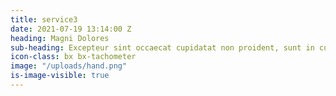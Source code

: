 ```yaml
---
title: service3
date: 2021-07-19 13:14:00 Z
heading: Magni Dolores
sub-heading: Excepteur sint occaecat cupidatat non proident, sunt in culpa qui officia
icon-class: bx bx-tachometer
image: "/uploads/hand.png"
is-image-visible: true
---
```


